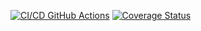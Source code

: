 [![CI/CD GitHub Actions](https://github.com/nikitagordeev10/8-2-course-university-introduction-unit-testing-lab-2/actions/workflows/test-action.yml/badge.svg)](https://github.com/nikitagordeev10/8-2-course-university-introduction-unit-testing-lab-2/actions/workflows/test-action.yml)
[![Coverage Status](https://coveralls.io/repos/github/nikitagordeev10/8-2-course-university-introduction-unit-testing-lab-2/badge.svg?branch=main)](https://coveralls.io/github/nikitagordeev10/8-2-course-university-introduction-unit-testing-lab-2?branch=main)
